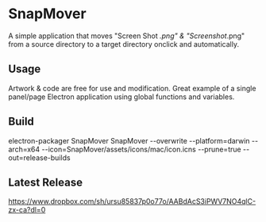 # SnapMover

A simple application that moves "Screen Shot *.png" & "Screenshot*.png" from a source directory to a target directory onclick and automatically.

## Usage

Artwork & code are free for use and modification. Great example of a single panel/page Electron application using global functions and variables.

## Build

electron-packager SnapMover SnapMover --overwrite --platform=darwin --arch=x64  --icon=SnapMover/assets/icons/mac/icon.icns --prune=true --out=release-builds

## Latest Release

https://www.dropbox.com/sh/ursu85837p0o77o/AABdAcS3iPWV7NO4qlC-zx-ca?dl=0